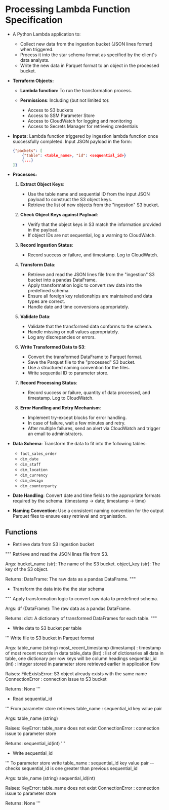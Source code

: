 # Processing Lambda Function Specification

- A Python Lambda application to:

  - Collect new data from the ingestion bucket (JSON lines format) when triggered.
  - Process it into the star schema format as specified by the client's data analysts.
  - Write the new data in Parquet format to an object in the processed bucket.

- **Terraform Objects:**

  - **Lambda function:** To run the transformation process.

  - **Permissions**: Including (but not limited to):
    - Access to S3 buckets
    - Access to SSM Parameter Store
    - Access to CloudWatch for logging and monitoring
    - Access to Secrets Manager for retrieving credentials

- **Inputs:** Lambda function triggered by ingestion lambda function once successfully completed. Input JSON payload in the form:

    ```json
    {"packets": [
        {"table": <table_name>, "id": <sequential_id>}
        {...}
    ]}
    ```

- **Processes:**
  1. **Extract Object Keys**:
      - Use the table name and sequential ID from the input JSON payload to construct the S3 object keys.
      - Retrieve the list of new objects from the "ingestion" S3 bucket.

  1. **Check Object Keys against Payload**:
      - Verify that the object keys in S3 match the information provided in the payload.
      - If object IDs are not sequential, log a warning to CloudWatch.

  1. **Record Ingestion Status**:
      - Record success or failure, and timestamp. Log to CloudWatch.

  1. **Transform Data**:
      - Retrieve and read the JSON lines file from the "ingestion" S3 bucket into a pandas DataFrame.
      - Apply transformation logic to convert raw data into the predefined schema.
      - Ensure all foreign key relationships are maintained and data types are correct.
      - Handle date and time conversions appropriately.

  1. **Validate Data**:
      - Validate that the transformed data conforms to the schema.
      - Handle missing or null values appropriately.
      - Log any discrepancies or errors.

  1. **Write Transformed Data to S3**:
      - Convert the transformed DataFrame to Parquet format.
      - Save the Parquet file to the "processed" S3 bucket.
      - Use a structured naming convention for the files.
      - Write sequential ID to parameter store.

  1. **Record Processing Status**:
      - Record success or failure, quantity of data processed, and timestamp. Log to CloudWatch.

  1. **Error Handling and Retry Mechanism**:
      - Implement try-except blocks for error handling.
      - In case of failure, wait a few minutes and retry.
      - After multiple failures, send an alert via CloudWatch and trigger an email to administrators.

- **Data Schema**: Transform the data to fit into the following tables:
  - `fact_sales_order`
  - `dim_date`
  - `dim_staff`
  - `dim_location`
  - `dim_currency`
  - `dim_design`
  - `dim_counterparty`

- **Date Handling**: Convert date and time fields to the appropriate formats required by the schema. (timestamp -> date; timestamp -> time)

- **Naming Convention**: Use a consistent naming convention for the output Parquet files to ensure easy retrieval and organisation.

## Functions

- Retrieve data from S3 ingestion bucket

"""
Retrieve and read the JSON lines file from S3.

Args:
    bucket_name (str): The name of the S3 bucket.
    object_key (str): The key of the S3 object.

Returns:
    DataFrame: The raw data as a pandas DataFrame.
"""

- Transform the data into the the star schema

"""
Apply transformation logic to convert raw data to predefined schema.

Args:
    df (DataFrame): The raw data as a pandas DataFrame.
    
Returns:
    dict: A dictionary of transformed DataFrames for each table.
"""

- Write data to S3 bucket per table

'''
Write file to S3 bucket in Parquet format

Args:
    table_name (string)
    most_recent_timestamp (timestamp) : timestamp of most recent records in data
    table_data (list) : list of dictionaries all data in table, one dictionary per row keys will be column headings
    sequential_id (int) : integer stored in parameter store retrieved earlier in application flow

Raises:
    FileExistsError: S3 object already exists with the same name
    ConnectionError : connection issue to S3 bucket

Returns:
    None
'''

- Read sequential_id

'''
From parameter store retrieves table_name : sequential_id key value pair

Args:
    table_name (string)

Raises:
    KeyError: table_name does not exist
    ConnectionError : connection issue to parameter store

Returns:
    sequential_id(int)
'''

- Write sequential_id

'''
To parameter store write table_name : sequential_id key value pair
-- checks sequential_id is one greater than previous sequential_id

Args:
    table_name (string)
    sequential_id(int)

Raises:
    KeyError: table_name does not exist
    ConnectionError : connection issue to parameter store

Returns:
    None
'''
